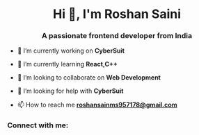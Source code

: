 <h1 align="center">Hi 👋, I'm Roshan Saini</h1>
<h3 align="center">A passionate frontend developer from India</h3>

- 🔭 I’m currently working on **CyberSuit**

- 🌱 I’m currently learning **React,C++**

- 👯 I’m looking to collaborate on **Web Development**

- 🤝 I’m looking for help with **CyberSuit**

- 📫 How to reach me **roshansainms957178@gmail.com**

<h3 align="left">Connect with me:</h3>
